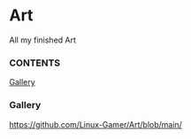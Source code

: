 # Art
All my finished Art
### CONTENTS
[Gallery](https://github.com/Linux-Gamer/Art/blob/main/README.md#gallery)


### Gallery
https://github.com/Linux-Gamer/Art/blob/main/
